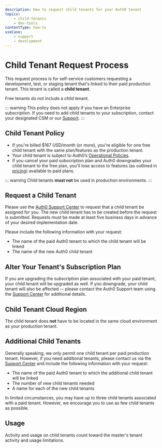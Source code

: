 ```yaml
---
description: How to request child tenants for your Auth0 tenant
topics:
    - child-tenants
    - dev-tools
contentType: how-to
useCase:
    - support
    - development
---
```


# Child Tenant Request Process

This request process is for self-service customers requesting a development, test, or staging tenant that's linked to their paid production tenant. This tenant is called a **child tenant**.

Free tenants do not include a child tenant.

::: warning
This policy does not apply if you have an Enterprise subscription. If you need to add child tenants to your subscription, contact your designated CSM or our [Support](${env.DOMAIN_URL_SUPPORT}).
:::

## Child Tenant Policy

* If you're billed $167 USD/month (or more), you're eligible for one free child tenant with the same plan/features as the production tenant.
* Your child tenant is subject to Auth0’s [Operational Policies](/policies).
* If you cancel your paid subscription plan and Auth0 downgrades your child tenant to the free plan, you'll lose access to features (as outlined in [pricing](https://auth0.com/pricing)) available to paid plans.

::: warning
Child tenants **must not** be used in production environments.
:::

## Request a Child Tenant

Please use the [Auth0 Support Center](${env.DOMAIN_URL_SUPPORT}) to request that a child tenant be assigned for you. The new child tenant has to be created before the request is submitted. Requests must be made at least five business days in advance of your desired implementation date.

Please include the following information with your request:

* The name of the paid Auth0 tenant to which the child tenant will be linked
* The name of the new Auth0 child tenant

## Alter Your Tenant's Subscription Plan

If you are upgrading the subscription plan associated with your paid tenant, your child tenant will be upgraded as well. If you downgrade, your child tenant will also be affected -- please contact the Auth0 Support team using the [Support Center](${env.DOMAIN_URL_SUPPORT}) for additional details.

## Child Tenant Cloud Region

The child tenant does **not** have to be located in the same cloud environment as your production tenant.

## Additional Child Tenants

Generally speaking, we only permit one child tenant per paid production tenant. However, if you need additional tenants, please contact us via the [Support Center](${env.DOMAIN_URL_SUPPORT}) and include the following information with your request:

* The name of the paid Auth0 tenant to which the additional child tenant will be linked
* The number of new child tenants needed
* A name for each of the new child tenants

In limited circumstances, you may have up to three child tenants associated with a paid tenant. However, we encourage you to use as few child tenants as possible.

## Usage

Activity and usage on child tenants count toward the master's tenant activity and usage limitations.
